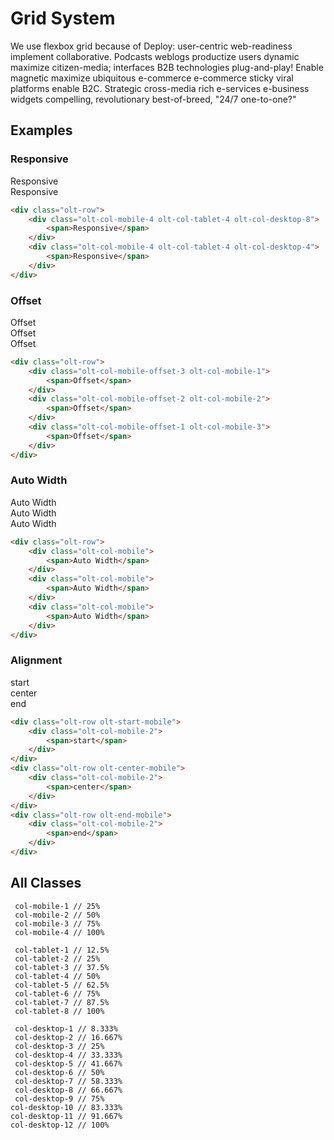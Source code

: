 # Grid System

We use flexbox grid because of Deploy: user-centric web-readiness implement collaborative. Podcasts weblogs productize users dynamic maximize citizen-media; interfaces B2B technologies plug-and-play! Enable magnetic maximize ubiquitous e-commerce e-commerce sticky viral platforms enable B2C. Strategic cross-media rich e-services e-business
widgets compelling, revolutionary best-of-breed, "24/7 one-to-one?"

## Examples
### Responsive
<div class="olt-row olt-spacing--s-top">
    <div class="olt-col-mobile-4 olt-col-tablet-4 olt-col-desktop-8">
        <rectangle color-class="olt-color--as-background-primary-01">Responsive</rectangle>
    </div>
    <div class="olt-col-mobile-4 olt-col-tablet-4 olt-col-desktop-4">
        <rectangle>Responsive</rectangle>
    </div>
</div>

````html
<div class="olt-row">
    <div class="olt-col-mobile-4 olt-col-tablet-4 olt-col-desktop-8">
        <span>Responsive</span>
    </div>
    <div class="olt-col-mobile-4 olt-col-tablet-4 olt-col-desktop-4">
        <span>Responsive</span>
    </div>
</div>
````

### Offset
<div class="olt-row olt-spacing--s-top">
    <div class="olt-col-mobile-offset-3 olt-col-mobile-1">
        <rectangle>Offset</rectangle>
    </div>
    <div class="olt-col-mobile-offset-2 olt-col-mobile-2">
        <rectangle>Offset</rectangle>
    </div>
    <div class="olt-col-mobile-offset-1 olt-col-mobile-3">
        <rectangle>Offset</rectangle>
    </div>
</div>

````html
<div class="olt-row">
    <div class="olt-col-mobile-offset-3 olt-col-mobile-1">
        <span>Offset</span>
    </div>
    <div class="olt-col-mobile-offset-2 olt-col-mobile-2">
        <span>Offset</span>
    </div>
    <div class="olt-col-mobile-offset-1 olt-col-mobile-3">
        <span>Offset</span>
    </div>
</div>
````

### Auto Width
<div class="olt-row olt-spacing--s-top">
    <div class="olt-col-mobile">
        <rectangle>Auto Width</rectangle>
    </div>
    <div class="olt-col-mobile">
        <rectangle>Auto Width</rectangle>
    </div>
    <div class="olt-col-mobile">
        <rectangle>Auto Width</rectangle>
    </div>
</div>

````html
<div class="olt-row">
    <div class="olt-col-mobile">
        <span>Auto Width</span>
    </div>
    <div class="olt-col-mobile">
        <span>Auto Width</span>
    </div>
    <div class="olt-col-mobile">
        <span>Auto Width</span>
    </div>
</div>
````

### Alignment
<div class="olt-row olt-start-mobile olt-spacing--s-top">
    <div class="olt-col-mobile-2">
        <rectangle>start</rectangle>
    </div>
</div>
<div class="olt-row olt-center-mobile">
    <div class="olt-col-mobile-2">
        <rectangle>center</rectangle>
    </div>
</div>
<div class="olt-row olt-end-mobile">
    <div class="olt-col-mobile-2">
        <rectangle>end</rectangle>
    </div>
</div>

````html
<div class="olt-row olt-start-mobile">
    <div class="olt-col-mobile-2">
        <span>start</span>
    </div>
</div>
<div class="olt-row olt-center-mobile">
    <div class="olt-col-mobile-2">
        <span>center</span>
    </div>
</div>
<div class="olt-row olt-end-mobile">
    <div class="olt-col-mobile-2">
        <span>end</span>
    </div>
</div>
````

## All Classes
````
 col-mobile-1 // 25%
 col-mobile-2 // 50%
 col-mobile-3 // 75%
 col-mobile-4 // 100%

 col-tablet-1 // 12.5%
 col-tablet-2 // 25%
 col-tablet-3 // 37.5%
 col-tablet-4 // 50%
 col-tablet-5 // 62.5%
 col-tablet-6 // 75%
 col-tablet-7 // 87.5%
 col-tablet-8 // 100%

 col-desktop-1 // 8.333%
 col-desktop-2 // 16.667%
 col-desktop-3 // 25%
 col-desktop-4 // 33.333%
 col-desktop-5 // 41.667%
 col-desktop-6 // 50%
 col-desktop-7 // 58.333%
 col-desktop-8 // 66.667%
 col-desktop-9 // 75%
col-desktop-10 // 83.333%
col-desktop-11 // 91.667%
col-desktop-12 // 100%
````